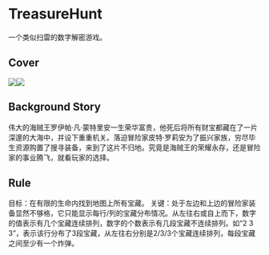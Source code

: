 # TreasureHunt
  一个类似扫雷的数字解密游戏。
## Cover
![](https://github.com/Sandigle/TreasureHunt/raw/master/image/cover_1.jpg)![](https://github.com/Sandigle/TreasureHunt/raw/master/image/cover_2.jpg)  
## Background Story
  伟大的海贼王罗伊帕·凡·蒙特里安一生荣华富贵，他死后将所有财宝都藏在了一片深邃的大海中，并设下重重机关。落迫冒险家皮特·罗莉安为了振兴家族，穷尽毕生资源购置了搜寻装备，来到了这片不归地。究竟是海贼王的荣耀永存，还是冒险家的事业腾飞，就看玩家的选择。

## Rule
  目标：在有限的生命内找到地图上所有宝藏。
  关键：处于左边和上边的冒险家装备显然不够格，它只能显示每行/列的宝藏分布情况。从左往右或自上而下，数字的值表示有几个宝藏连续排列，数字的个数表示有几段宝藏不连续排列。如“2 3 3”，表示该行分布了3段宝藏，从左往右分别是2/3/3个宝藏连续排列，每段宝藏之间至少有一个炸弹。


